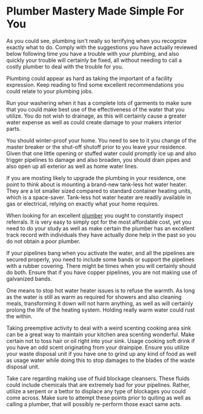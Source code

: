 # Plumber Mastery Made Simple For You

As you could see, plumbing isn't really so terrifying when you recognize exactly what to do. Comply with the suggestions you have actually reviewed below following time you have a trouble with your plumbing, and also quickly your trouble will certainly be fixed, all without needing to call a costly plumber to deal with the trouble for you.

Plumbing could appear as hard as taking the important of a facility expression. Keep reading to find some excellent recommendations you could relate to your plumbing jobs.

Run your washering when it has a complete lots of garments to make sure that you could make best use of the effectiveness of the water that you utilize. You do not wish to drainage, as this will certainly cause a greater water expense as well as could create damage to your makers interior parts.

You should winter-proof your home. You need to see to it you change of the master breaker or the shut-off shutoff prior to you leave your residence. Given that one little opening or stuffed water could promptly ice up and also trigger pipelines to damage and also broaden, you should drain pipes and also open up all exterior as well as home water lines.

If you are mosting likely to upgrade the plumbing in your residence, one point to think about is mounting a brand-new tank-less hot water heater. They are a lot smaller sized compared to standard container heating units, which is a space-saver. Tank-less hot water heater are readily available in gas or electrical, relying on exactly what your home requires.

When looking for an excellent [plumber](https://www.paschallplus.com) you ought to constantly inspect referrals. It is very easy to simply opt for the most affordable cost, yet you need to do your study as well as make certain the plumber has an excellent track record with individuals they have actually done help in the past so you do not obtain a poor plumber.

If your pipelines bang when you activate the water, and all the pipelines are secured properly, you need to include some bands or support the pipelines with a rubber covering. There might be times when you will certainly should do both. Ensure that if you have copper pipelines, you are not making use of galvanized bands.

One means to stop hot water heater issues is to refuse the warmth. As long as the water is still as warm as required for showers and also cleaning meals, transforming it down will not harm anything, as well as will certainly prolong the life of the heating system. Holding really warm water could rust the within.

Taking preemptive activity to deal with a weird scenting cooking area sink can be a great way to maintain your kitchen area scenting wonderful. Make certain not to toss hair or oil right into your sink. Usage cooking soft drink if you have an odd scent originating from your drainpipe. Ensure you utilize your waste disposal unit if you have one to grind up any kind of food as well as usage water while doing this to stop damages to the blades of the waste disposal unit.

Take care regarding making use of fluid blockage cleansers. These fluids could include chemicals that are extremely bad for your pipelines. Rather, utilize a serpent or a bettor to displace any type of blockages you could come across. Make sure to attempt these points prior to quiting as well as calling a plumber, that will possibly re-perform those exact same acts.
